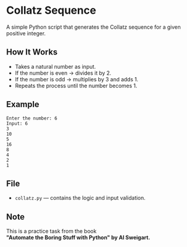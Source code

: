 # Collatz Sequence

A simple Python script that generates the Collatz sequence for a given positive integer.

## How It Works

- Takes a natural number as input.
- If the number is even → divides it by 2.
- If the number is odd → multiplies by 3 and adds 1.
- Repeats the process until the number becomes 1.

## Example

```
Enter the number: 6
Input: 6
3
10
5
16
8
4
2
1
```

## File

- `collatz.py` — contains the logic and input validation.

## Note

This is a practice task from the book  
**"Automate the Boring Stuff with Python" by Al Sweigart.**
